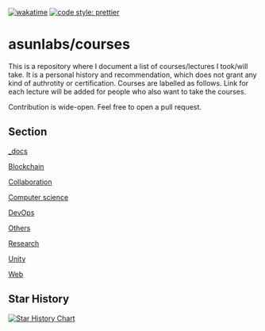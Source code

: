 [![wakatime](https://wakatime.com/badge/user/e56daee8-7aae-4b0e-814c-b6bb7f5f841c/project/2e2c8f06-cb08-4615-80ae-9dbeef7c84f0.svg)](https://wakatime.com/badge/user/e56daee8-7aae-4b0e-814c-b6bb7f5f841c/project/2e2c8f06-cb08-4615-80ae-9dbeef7c84f0) [![code style: prettier](https://img.shields.io/badge/code_style-prettier-ff69b4.svg?style=flat-square)](https://github.com/prettier/prettier)

# asunlabs/courses

This is a repository where I document a list of courses/lectures I took/will take. It is a personal history and recommendation, which does not grant any kind of authrotity or certification. Courses are labelled as follows. Link for each lecture will be added for people who also want to take the courses.

Contribution is wide-open. Feel free to open a pull request.

## Section

[\_docs](https://github.com/asunlabs/courses/tree/main/_docs)

[Blockchain](https://github.com/asunlabs/courses/tree/main/blockchain)

[Collaboration](https://github.com/asunlabs/courses/tree/main/collaboration)

[Computer science](https://github.com/asunlabs/courses/tree/main/computerScience)

[DevOps](https://github.com/asunlabs/courses/tree/main/devOps)

[Others](https://github.com/asunlabs/courses/tree/main/others)

[Research](https://github.com/asunlabs/courses/tree/main/research)

[Unity](https://github.com/asunlabs/courses/tree/main/unity)

[Web](https://github.com/asunlabs/courses/tree/main/web)

## Star History

[![Star History Chart](https://api.star-history.com/svg?repos=asunlabs/awesome-engineer-courses&type=Date)](https://star-history.com/#asunlabs/awesome-engineer-courses&Date)
